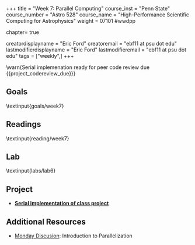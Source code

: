 +++
title = "Week 7: Parallel Computing"
course_inst = "Penn State"
course_number = "Astro 528"
course_name = "High-Performance Scientific Computing for Astrophysics"
weight = 07101  #wwdpp

chapter= true

creatordisplayname = "Eric Ford"
creatoremail = "ebf11 at psu dot edu"
lastmodifierdisplayname = "Eric Ford"
lastmodifieremail = "ebf11 at psu dot edu"
tags = ["weekly",]
+++

\warn{Serial implemenation ready for peer code review due {{project_codereview_due}}}

## Goals
\textinput{goals/week7}

## Readings
\textinput{reading/week7}

## Lab
\textinput{labs/lab6}

## Project
- **[Serial implementation of class project](/project/#serial_version_of_code_due_project_serial_due)**

## Additional Resources
- [Monday Discusion](https://psuastro528.github.io/Notes-Fall2023/week7/week7_parallel.html):  Introduction to Parallelization
